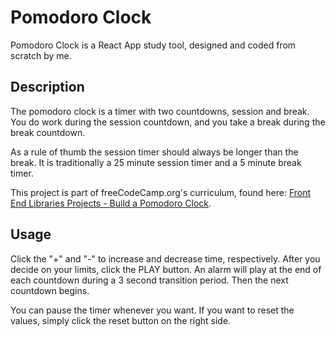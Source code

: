 # Pomodoro Clock

Pomodoro Clock is a React App study tool, designed and coded from scratch by me.

## Description
The pomodoro clock is a timer with two countdowns, session and break. You do work during the session countdown, and you take a break during the break countdown. 

As a rule of thumb the session timer should always be longer than the break. It is traditionally a 25 minute session timer and a 5 minute break timer. 

This project is part of freeCodeCamp.org's curriculum, found here: [Front End Libraries Projects - Build a Pomodoro Clock](https://learn.freecodecamp.org/front-end-libraries/front-end-libraries-projects/build-a-pomodoro-clock).

## Usage
Click the "+" and "-" to increase and decrease time, respectively. After you decide on your limits, click the PLAY button. An alarm will play at the end of each countdown during a 3 second transition period. Then the next countdown begins. 

You can pause the timer whenever you want. If you want to reset the values, simply click the reset button on the right side. 
